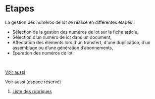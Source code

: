 # Etapes



La gestion des numéros de lot se réalise en différentes étapes :


* Sélection de la 
 gestion des numéros de lot sur la fiche article,
* Sélection d’un 
 numéro de lot dans un document,
* Affectation des 
 éléments lors d'un transfert, d'une duplication, d’un assemblage ou 
 d’une génération d’abonnements,
* Épuration des numéros 
 de lot.


 


[Voir aussi](javascript:RelatedTopic0.Click())


Voir aussi (espace réservé)
 

1. [Liste des rubriques](#)



